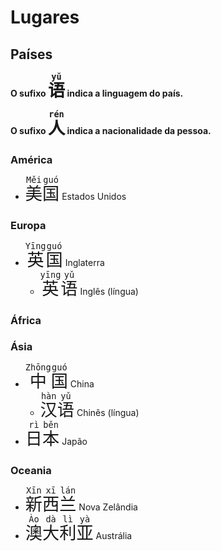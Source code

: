 # Lugares

## Países

**O sufixo <font size="6"><code><ruby>语<rt>yǔ</rt></ruby></code></font> indica a linguagem do país.**

**O sufixo <font size="6"><code><ruby>人<rt>rén</rt></ruby></code></font> indica a nacionalidade da pessoa.**

### América

-   <font size="6"><code><ruby>美<rt>Měi</rt>国<rt>guó</rt></ruby></code></font> Estados Unidos

### Europa

-   <font size="6"><code><ruby>英<rt>Yīng</rt>国<rt>guó</rt></ruby></code></font> Inglaterra
    -   <font size="6"><code><ruby>英<rt>yīng</rt>语<rt>yǔ</rt></ruby></code></font> Inglês (língua)

### África

### Ásia

-   <font size="6"><code><ruby>中<rt>Zhōng</rt>国<rt>guó</rt></ruby></code></font> China
    -   <font size="6"><code><ruby>汉<rt>hàn</rt>语<rt>yǔ</rt></ruby></code></font> Chinês (língua)
-   <font size="6"><code><ruby>日<rt>rì</rt>本<rt>běn</rt></ruby></code></font> Japão

### Oceania

-   <font size="6"><code><ruby>新<rt>Xīn</rt>西<rt>xī</rt>兰<rt>lán</rt></ruby></code></font> Nova Zelândia
-   <font size="6"><code><ruby>澳<rt>Ào</rt>大<rt>dà</rt>利<rt>lì</rt>亚<rt>yà</rt></ruby></code></font> Austrália
